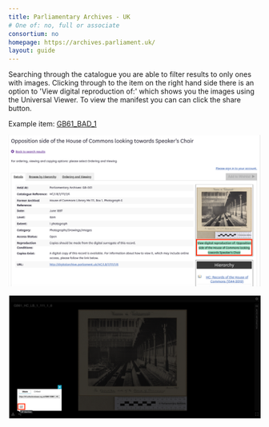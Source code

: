 ```yaml
---
title: Parliamentary Archives - UK
# One of: no, full or associate
consortium: no
homepage: https://archives.parliament.uk/
layout: guide
---
```


Searching through the catalogue you are able to filter results to only ones with images. Clicking through to the item on the right hand side there is an option to  'View digital reproduction of:' which shows you the images using the Universal Viewer. To view the manifest you can can click the share button.

Example item: [GB61_BAD_1](https://iiif.collectionsbase.org.uk/GB61/GB61_BAD_1/e5tD3)

![Screenshot showing how to access a digital representation of the item](catalogue.png)

![Screenshot showing the UV share button](uv.png)